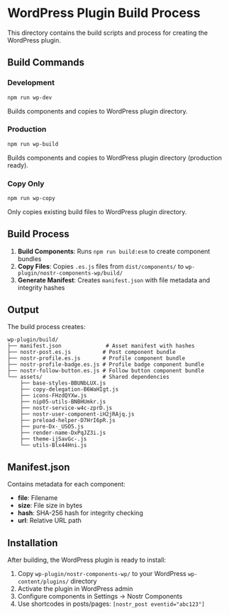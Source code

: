 # WordPress Plugin Build Process

This directory contains the build scripts and process for creating the WordPress plugin.

## Build Commands

### Development
```bash
npm run wp-dev
```
Builds components and copies to WordPress plugin directory.

### Production
```bash
npm run wp-build
```
Builds components and copies to WordPress plugin directory (production ready).

### Copy Only
```bash
npm run wp-copy
```
Only copies existing build files to WordPress plugin directory.

## Build Process

1. **Build Components**: Runs `npm run build:esm` to create component bundles
2. **Copy Files**: Copies `.es.js` files from `dist/components/` to `wp-plugin/nostr-components-wp/build/`
3. **Generate Manifest**: Creates `manifest.json` with file metadata and integrity hashes

## Output

The build process creates:

```
wp-plugin/build/
├── manifest.json              # Asset manifest with hashes
├── nostr-post.es.js          # Post component bundle
├── nostr-profile.es.js       # Profile component bundle  
├── nostr-profile-badge.es.js # Profile badge component bundle
├── nostr-follow-button.es.js # Follow button component bundle
└── assets/                   # Shared dependencies
    ├── base-styles-BBUNbLUX.js
    ├── copy-delegation-B6WaHIgt.js
    ├── icons-FHzdQYXw.js
    ├── nip05-utils-BNBHUmkr.js
    ├── nostr-service-w4c-zprD.js
    ├── nostr-user-component-iH2jRAjq.js
    ├── preload-helper-D7HrI6pR.js
    ├── pure-Dx-_USO5.js
    ├── render-name-DxPqJZ3i.js
    ├── theme-ijSavGc-.js
    └── utils-Blx44Hni.js
```

## Manifest.json

Contains metadata for each component:
- **file**: Filename
- **size**: File size in bytes
- **hash**: SHA-256 hash for integrity checking
- **url**: Relative URL path

## Installation

After building, the WordPress plugin is ready to install:

1. Copy `wp-plugin/nostr-components-wp/` to your WordPress `wp-content/plugins/` directory
2. Activate the plugin in WordPress admin
3. Configure components in Settings → Nostr Components
4. Use shortcodes in posts/pages: `[nostr_post eventid="abc123"]`
